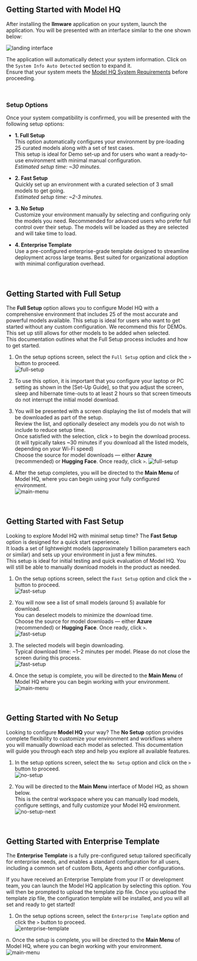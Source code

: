 ## Getting Started with Model HQ

After installing the **llmware** application on your system, launch the application. You will be presented with an interface similar to the one shown below:

![landing interface](landing_interface.png)

The application will automatically detect your system information. Click on the `System Info Auto Detected` section to expand it.  
Ensure that your system meets the [Model HQ System Requirements](https://github.com/RS-labhub/ModelHQ-Docs/tree/master/systemConfiguration/SYSTEM_CONFIGURATION.md) before proceeding.

&nbsp;

### Setup Options

Once your system compatibility is confirmed, you will be presented with the following setup options:

- **1. Full Setup**  
  This option automatically configures your environment by pre-loading 25 curated models along with a set of test cases.  
  This setup is ideal for Demo set-up and for users who want a ready-to-use environment with minimal manual configuration.  
  _Estimated setup time: ~30 minutes._

- **2. Fast Setup**  
  Quickly set up an environment with a curated selection of 3 small models to get going.  
  _Estimated setup time: ~2-3 minutes._

- **3. No Setup**  
  Customize your environment manually by selecting and configuring only the models you need. Recommended for advanced users who prefer full control over their setup. The models will be loaded as they are selected and will take time to load.

- **4. Enterprise Template**  
  Use a pre-configured enterprise-grade template designed to streamline deployment across large teams. Best suited for organizational adoption with minimal configuration overhead.

&nbsp;

## Getting Started with Full Setup
The **Full Setup** option allows you to configure Model HQ with a comprehensive environment that includes 25 of the most accurate and powerful models available. This setup is ideal for users who want to get started without any custom configuration. We recommend this for DEMOs. This set up still allows for other models to be added when selected.  
This documentation outlines what the Full Setup process includes and how to get started.

1. On the setup options screen, select the `Full Setup` option and click the `>` button to proceed.  
   ![full-setup](FullSetup/fullSetup.png)

2. To use this option, it is important that you configure your laptop or PC setting as shown in the [Set-Up Guide], so that you adjust the screen, sleep and hibernate time-outs to at least 2 hours so that screen timeouts do not interrupt the initial model download.
    
3. You will be presented with a screen displaying the list of models that will be downloaded as part of the setup.  
   Review the list, and optionally deselect any models you do not wish to include to reduce setup time.  
   Once satisfied with the selection, click `>` to begin the download process. (it will typically takes ~30 minutes if you download all the listed models, depending on your Wi-Fi speed)  
   Choose the source for model downloads — either **Azure** (recommended) or **Hugging Face**. Once ready, click `>`.
   ![full-setup](FullSetup/nextPage.png)

4. After the setup completes, you will be directed to the **Main Menu** of Model HQ, where you can begin using your fully configured environment.  
   ![main-menu](main_menu.png)


&nbsp;

## Getting Started with Fast Setup
Looking to explore Model HQ with minimal setup time? The **Fast Setup** option is designed for a quick start experience.  
It loads a set of lightweight models (approximately 1 billion parameters each or similar) and sets up your environment in just a few minutes.  
This setup is ideal for initial testing and quick evaluation of Model HQ. You will still be able to manually download models in the product as needed.

1. On the setup options screen, select the `Fast Setup` option and click the `>` button to proceed.  
   ![fast-setup](FastSetup/fastSetup.png)

2. You will now see a list of small models (around 5) available for download.  
   You can deselect models to minimize the download time.  
   Choose the source for model downloads — either **Azure** (recommended) or **Hugging Face**. Once ready, click `>`.  
   ![fast-setup](FastSetup/next1.png)

3. The selected models will begin downloading.  
   Typical download time: ~1–2 minutes per model.
   Please do not close the screen during this process.  
   ![fast-setup](FastSetup/next.png)

4. Once the setup is complete, you will be directed to the **Main Menu** of Model HQ where you can begin working with your environment.  
   ![main-menu](main_menu.png)


&nbsp;

## Getting Started with No Setup
Looking to configure **Model HQ** your way? The **No Setup** option provides complete flexibility to customize your environment and workflows where you will manually download each model as selected. This documentation will guide you through each step and help you explore all available features.

1. In the setup options screen, select the `No Setup` option and click on the `>` button to proceed.  
   ![no-setup](NoSetup/noSetup.png)

2. You will be directed to the **Main Menu** interface of Model HQ, as shown below.  
   This is the central workspace where you can manually load models, configure settings, and fully customize your Model HQ environment.  
   ![no-setup-next](main_menu.png)

&nbsp;

## Getting Started with Enterprise Template
The **Enterprise Template** is a fully pre-configured setup tailored specifically for enterprise needs, and enables a standard configuration for all users, including a common set of custom Bots, Agents and other configurations.

If you have received an Enterprise Template from your IT or development team, you can launch the Model HQ application by selecting this option. You will then be prompted to upload the template zip file.  Once you upload the template zip file, the configuration template will be installed, and you will all set and ready to get started!

1. On the setup options screen, select the `Enterprise Template` option and click the `>` button to proceed.  
   ![enterprise-template](Enterprise_Template/enterpriseTemplate.png)

n. Once the setup is complete, you will be directed to the **Main Menu** of Model HQ, where you can begin working with your environment.  
   ![main-menu](main_menu.png)
